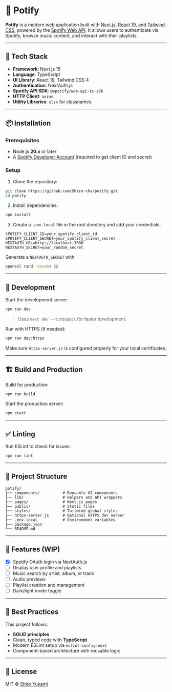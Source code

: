 

# 🎵 Potify

**Potify** is a modern web application built with [Next.js](https://nextjs.org/), [React 19](https://react.dev/), and [Tailwind CSS](https://tailwindcss.com/), powered by the [Spotify Web API](https://developer.spotify.com/documentation/web-api/). It allows users to authenticate via Spotify, browse music content, and interact with their playlists.

---

## 🚀 Tech Stack

- **Framework**: Next.js 15
- **Language**: TypeScript
- **UI Library**: React 19, Tailwind CSS 4
- **Authentication**: NextAuth.js
- **Spotify API SDK**: `@spotify/web-api-ts-sdk`
- **HTTP Client**: `axios`
- **Utility Libraries**: `clsx` for classnames

---

## 📦 Installation

### Prerequisites

- Node.js **20.x** or later
- A [Spotify Developer Account](https://developer.spotify.com/dashboard/applications) (required to get client ID and secret)

### Setup

1. Clone the repository:

```bash
git clone https://github.com/Shiro-cha/potify.git
cd potify
```

2. Install dependencies:

```bash
npm install
```

3. Create a `.env.local` file in the root directory and add your credentials:

```env
SPOTIFY_CLIENT_ID=your_spotify_client_id
SPOTIFY_CLIENT_SECRET=your_spotify_client_secret
NEXTAUTH_URL=http://localhost:3000
NEXTAUTH_SECRET=your_random_secret
```

Generate a `NEXTAUTH_SECRET` with:

```bash
openssl rand -base64 32
```

---

## 🧪 Development

Start the development server:

```bash
npm run dev
```

> Uses `next dev --turbopack` for faster development.

Run with HTTPS (if needed):

```bash
npm run dev:https
```

Make sure `https-server.js` is configured properly for your local certificates.

---

## 🏗️ Build and Production

Build for production:

```bash
npm run build
```

Start the production server:

```bash
npm start
```

---

## ✅ Linting

Run ESLint to check for issues:

```bash
npm run lint
```

---

## 📁 Project Structure

```
potify/
├── components/          # Reusable UI components
├── lib/                 # Helpers and API wrappers
├── pages/               # Next.js pages
├── public/              # Static files
├── styles/              # Tailwind global styles
├── https-server.js      # Optional HTTPS dev server
├── .env.local           # Environment variables
├── package.json
└── README.md
```

---

## 🧰 Features (WIP)

- [x] Spotify OAuth login via NextAuth.js
- [ ] Display user profile and playlists
- [ ] Music search by artist, album, or track
- [ ] Audio previews
- [ ] Playlist creation and management
- [ ] Dark/light mode toggle

---

## 🧠 Best Practices

This project follows:

- **SOLID principles**
- Clean, typed code with **TypeScript**
- Modern ESLint setup via `eslint-config-next`
- Component-based architecture with reusable logic

---

## 🧾 License

MIT © [Shiro Yukami](https://github.com/Shiro-cha)
